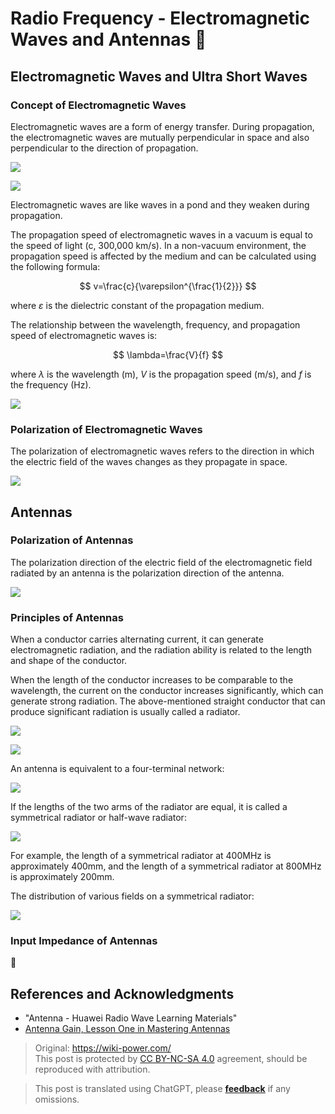 # Radio Frequency - Electromagnetic Waves and Antennas 🚧

## Electromagnetic Waves and Ultra Short Waves

### Concept of Electromagnetic Waves

Electromagnetic waves are a form of energy transfer. During propagation, the electromagnetic waves are mutually perpendicular in space and also perpendicular to the direction of propagation.

![](https://wiki-media-1253965369.cos.ap-guangzhou.myqcloud.com/img/20220328151806.png)

![](https://wiki-media-1253965369.cos.ap-guangzhou.myqcloud.com/img/20220328152954.png)

Electromagnetic waves are like waves in a pond and they weaken during propagation.

The propagation speed of electromagnetic waves in a vacuum is equal to the speed of light (c, 300,000 km/s). In a non-vacuum environment, the propagation speed is affected by the medium and can be calculated using the following formula:

$$
v=\frac{c}{\varepsilon^{\frac{1}{2}}}
$$

where $\varepsilon$ is the dielectric constant of the propagation medium.

The relationship between the wavelength, frequency, and propagation speed of electromagnetic waves is:

$$
\lambda=\frac{V}{f}
$$

where $\lambda$ is the wavelength (m), $V$ is the propagation speed (m/s), and $f$ is the frequency (Hz).

![](https://wiki-media-1253965369.cos.ap-guangzhou.myqcloud.com/img/20220328153416.png)

### Polarization of Electromagnetic Waves

The polarization of electromagnetic waves refers to the direction in which the electric field of the waves changes as they propagate in space.

![](https://wiki-media-1253965369.cos.ap-guangzhou.myqcloud.com/img/20220328153533.png)

## Antennas

### Polarization of Antennas

The polarization direction of the electric field of the electromagnetic field radiated by an antenna is the polarization direction of the antenna.

![](https://wiki-media-1253965369.cos.ap-guangzhou.myqcloud.com/img/20220328153749.png)

### Principles of Antennas

When a conductor carries alternating current, it can generate electromagnetic radiation, and the radiation ability is related to the length and shape of the conductor.

When the length of the conductor increases to be comparable to the wavelength, the current on the conductor increases significantly, which can generate strong radiation. The above-mentioned straight conductor that can produce significant radiation is usually called a radiator.

![](https://wiki-media-1253965369.cos.ap-guangzhou.myqcloud.com/img/20220328154244.png)

![](https://wiki-media-1253965369.cos.ap-guangzhou.myqcloud.com/img/20220328154355.png)

An antenna is equivalent to a four-terminal network:

![](https://wiki-media-1253965369.cos.ap-guangzhou.myqcloud.com/img/20220328154327.png)

If the lengths of the two arms of the radiator are equal, it is called a symmetrical radiator or half-wave radiator:

![](https://wiki-media-1253965369.cos.ap-guangzhou.myqcloud.com/img/20220328154512.png)

For example, the length of a symmetrical radiator at 400MHz is approximately 400mm, and the length of a symmetrical radiator at 800MHz is approximately 200mm.

The distribution of various fields on a symmetrical radiator:

![](https://wiki-media-1253965369.cos.ap-guangzhou.myqcloud.com/img/20220328154749.png)

### Input Impedance of Antennas

🚧

## References and Acknowledgments

- "Antenna - Huawei Radio Wave Learning Materials"
- [Antenna Gain, Lesson One in Mastering Antennas](https://rf.eefocus.com/article/id-335204)

> Original: <https://wiki-power.com/>  
> This post is protected by [CC BY-NC-SA 4.0](https://creativecommons.org/licenses/by/4.0/deed.en) agreement, should be reproduced with attribution.

> This post is translated using ChatGPT, please [**feedback**](https://github.com/linyuxuanlin/Wiki_MkDocs/issues/new) if any omissions.